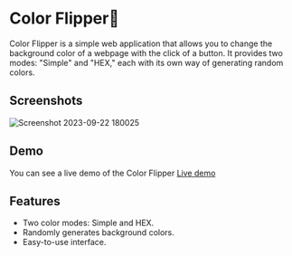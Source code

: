 
# Color Flipper🎨

Color Flipper is a simple web application that allows you to change the background color of a webpage with the click of a button. It provides two modes: "Simple" and "HEX," each with its own way of generating random colors.


## Screenshots

![Screenshot 2023-09-22 180025](https://github.com/expenile/Color-flipper/assets/129822353/23c14c9c-035f-412f-8b89-8540ec294d1b)




## Demo

You can see a live demo of the Color Flipper [Live demo](https://expenile.github.io/Color-flipper/)


## Features

- Two color modes: Simple and HEX.
- Randomly generates background colors.
- Easy-to-use interface.
